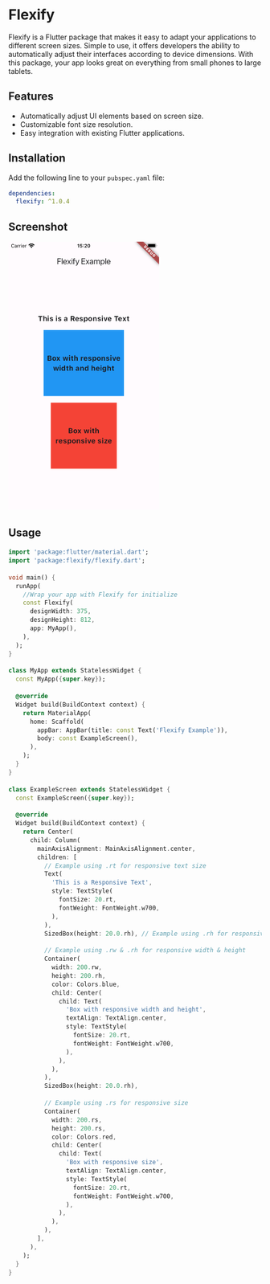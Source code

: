 # Flexify

Flexify is a Flutter package that makes it easy to adapt your applications to different screen sizes. Simple to use, it offers developers the ability to automatically adjust their interfaces according to device dimensions. With this package, your app looks great on everything from small phones to large tablets.

## Features

- Automatically adjust UI elements based on screen size.
- Customizable font size resolution.
- Easy integration with existing Flutter applications.

## Installation

Add the following line to your `pubspec.yaml` file:

```yaml
dependencies:
  flexify: ^1.0.4
  ```


## Screenshot

<img src="https://raw.githubusercontent.com/nijatumuyev/flexify/main/assets/example.png" alt="Screenshot" width="300"/>

## Usage

```dart
import 'package:flutter/material.dart';
import 'package:flexify/flexify.dart';

void main() {
  runApp(
    //Wrap your app with Flexify for initialize
    const Flexify(
      designWidth: 375,
      designHeight: 812,
      app: MyApp(),
    ),
  );
}

class MyApp extends StatelessWidget {
  const MyApp({super.key});

  @override
  Widget build(BuildContext context) {
    return MaterialApp(
      home: Scaffold(
        appBar: AppBar(title: const Text('Flexify Example')),
        body: const ExampleScreen(),
      ),
    );
  }
}

class ExampleScreen extends StatelessWidget {
  const ExampleScreen({super.key});

  @override
  Widget build(BuildContext context) {
    return Center(
      child: Column(
        mainAxisAlignment: MainAxisAlignment.center,
        children: [
          // Example using .rt for responsive text size
          Text(
            'This is a Responsive Text',
            style: TextStyle(
              fontSize: 20.rt,
              fontWeight: FontWeight.w700,
            ),
          ),
          SizedBox(height: 20.0.rh), // Example using .rh for responsive height

          // Example using .rw & .rh for responsive width & height
          Container(
            width: 200.rw,
            height: 200.rh,
            color: Colors.blue,
            child: Center(
              child: Text(
                'Box with responsive width and height',
                textAlign: TextAlign.center,
                style: TextStyle(
                  fontSize: 20.rt,
                  fontWeight: FontWeight.w700,
                ),
              ),
            ),
          ),
          SizedBox(height: 20.0.rh),

          // Example using .rs for responsive size
          Container(
            width: 200.rs,
            height: 200.rs,
            color: Colors.red,
            child: Center(
              child: Text(
                'Box with responsive size',
                textAlign: TextAlign.center,
                style: TextStyle(
                  fontSize: 20.rt,
                  fontWeight: FontWeight.w700,
                ),
              ),
            ),
          ),
        ],
      ),
    );
  }
}


